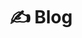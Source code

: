 ---
title: ✍️ Blog

url: /blog

# View.
#   1 = List
#   2 = Compact
#   3 = Card
view: 2

# Optional header image (relative to `static/media/` folder).
header: 
  image: "blog-header.webp"
  caption: "Imatge adaptada de [**inspirexpressmiami**](https://pixabay.com/es/users/inspirexpressmiami-263260/) a [Pixabay](https://pixabay.com/es/)"

breadcrumbs: [""]  
---